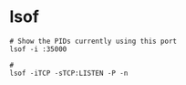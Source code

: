 # lsof

```shell
# Show the PIDs currently using this port
lsof -i :35000

#
lsof -iTCP -sTCP:LISTEN -P -n
```
